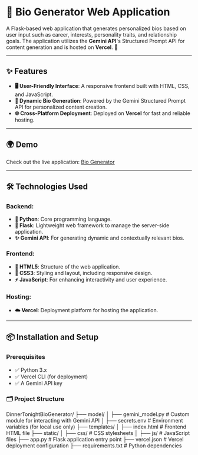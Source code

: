 # 🌟 Bio Generator Web Application

A Flask-based web application that generates personalized bios based on user input such as career, interests, personality traits, and relationship goals. The application utilizes the **Gemini API**'s Structured Prompt API for content generation and is hosted on **Vercel**. 🚀

---

## ✨ Features

- **🖥️ User-Friendly Interface**: A responsive frontend built with HTML, CSS, and JavaScript.
- **🤖 Dynamic Bio Generation**: Powered by the Gemini Structured Prompt API for personalized content creation.
- **🌐 Cross-Platform Deployment**: Deployed on **Vercel** for fast and reliable hosting.

---

## 🌍 Demo

Check out the live application: [Bio Generator](https://dinnertonight-6wtz8i1l3-pradeep-ss-projects-eef2a107.vercel.app/)

---

## 🛠️ Technologies Used

### Backend:
- **🐍 Python**: Core programming language.
- **🍃 Flask**: Lightweight web framework to manage the server-side application.
- **✨ Gemini API**: For generating dynamic and contextually relevant bios.

### Frontend:
- **📄 HTML5**: Structure of the web application.
- **🎨 CSS3**: Styling and layout, including responsive design.
- **⚡ JavaScript**: For enhancing interactivity and user experience.

### Hosting:
- **☁️ Vercel**: Deployment platform for hosting the application.

---

## 📦 Installation and Setup

### Prerequisites
- ✅ Python 3.x
- ✅ Vercel CLI (for deployment)
- ✅ A Gemini API key

### 🗂️ Project Structure

DinnerTonightBioGenerator/
├── model/
│   ├── gemini_model.py      # Custom module for interacting with Gemini API
│   ├── secrets.env          # Environment variables (for local use only)
├── templates/
│   ├── index.html           # Frontend HTML file
├── static/
│   ├── css/                 # CSS stylesheets
│   ├── js/                  # JavaScript files
├── app.py                   # Flask application entry point
├── vercel.json              # Vercel deployment configuration
├── requirements.txt         # Python dependencies

